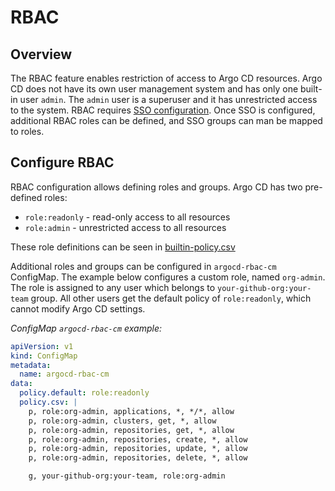 # RBAC

## Overview

The RBAC feature enables restriction of access to Argo CD resources. Argo CD does not have its own
user management system and has only one built-in user `admin`. The `admin` user is a superuser and
it has unrestricted access to the system. RBAC requires [SSO configuration](./sso.md). Once SSO is
configured, additional RBAC roles can be defined, and SSO groups can man be mapped to roles.

## Configure RBAC

RBAC configuration allows defining roles and groups. Argo CD has two pre-defined roles:

* `role:readonly` - read-only access to all resources
* `role:admin` - unrestricted access to all resources

These role definitions can be seen in [builtin-policy.csv](https://github.com/argoproj/argo-cd/blob/master/assets/builtin-policy.csv)

Additional roles and groups can be configured in `argocd-rbac-cm` ConfigMap. The example below
configures a custom role, named `org-admin`. The role is assigned to any user which belongs to
`your-github-org:your-team` group. All other users get the default policy of `role:readonly`,
which cannot modify Argo CD settings.

*ConfigMap `argocd-rbac-cm` example:*

```yaml
apiVersion: v1
kind: ConfigMap
metadata:
  name: argocd-rbac-cm
data:
  policy.default: role:readonly
  policy.csv: |
    p, role:org-admin, applications, *, */*, allow
    p, role:org-admin, clusters, get, *, allow
    p, role:org-admin, repositories, get, *, allow
    p, role:org-admin, repositories, create, *, allow
    p, role:org-admin, repositories, update, *, allow
    p, role:org-admin, repositories, delete, *, allow

    g, your-github-org:your-team, role:org-admin
```
